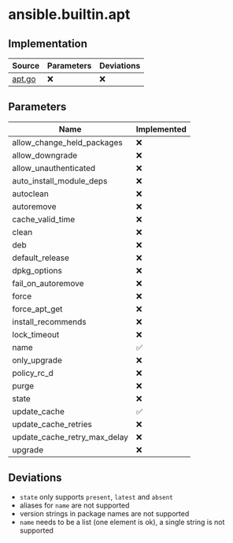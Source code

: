 # ansible.builtin.apt

## Implementation

| Source | Parameters | Deviations |
|--------|------------|------------|
| [apt.go](../../pkg/exec/apt.go) | :x: | :x: |

## Parameters

| Name | Implemented |
|------|-------------|
| allow_change_held_packages |  :x:  |
| allow_downgrade |  :x:  |
| allow_unauthenticated |  :x:  |
| auto_install_module_deps |  :x:  |
| autoclean |  :x:  |
| autoremove |  :x:  |
| cache_valid_time |  :x:  |
| clean |  :x:  |
| deb |  :x:  |
| default_release |  :x:  |
| dpkg_options |  :x:  |
| fail_on_autoremove |  :x:  |
| force |  :x:  |
| force_apt_get |  :x:  |
| install_recommends |  :x:  |
| lock_timeout |  :x:  |
| name |  :white_check_mark:  |
| only_upgrade |  :x:  |
| policy_rc_d |  :x:  |
| purge |  :x:  |
| state |  :x:  |
| update_cache |  :white_check_mark:  |
| update_cache_retries |  :x:  |
| update_cache_retry_max_delay |  :x:  |
| upgrade |  :x:  |

## Deviations

* `state` only supports `present`, `latest` and `absent`
* aliases for `name` are not supported
* version strings in package names are not supported
* `name` needs to be a list (one element is ok), a single string is not supported


